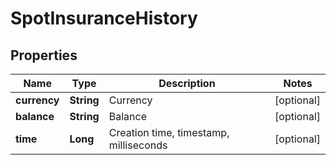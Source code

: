 
# SpotInsuranceHistory

## Properties

Name | Type | Description | Notes
------------ | ------------- | ------------- | -------------
**currency** | **String** | Currency |  [optional]
**balance** | **String** | Balance |  [optional]
**time** | **Long** | Creation time, timestamp, milliseconds |  [optional]

